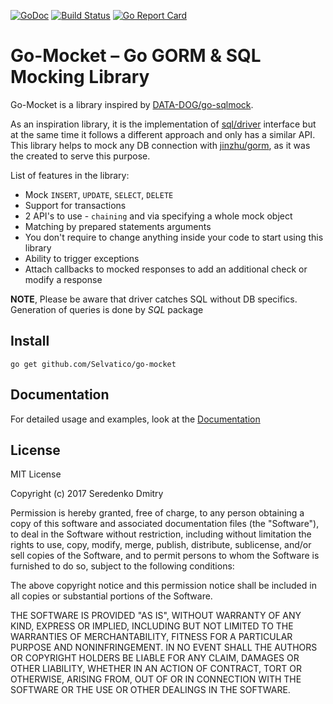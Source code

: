 [![GoDoc](https://godoc.org/github.com/Selvatico/go-mocket?status.svg)](https://godoc.org/github.com/Selvatico/go-mocket)  [![Build Status](https://travis-ci.org/Selvatico/go-mocket.svg?branch=master)](https://travis-ci.org/Selvatico/go-mocket) [![Go Report Card](https://goreportcard.com/badge/github.com/Selvatico/go-mocket)](https://goreportcard.com/report/github.com/Selvatico/go-mocket)

# Go-Mocket – Go GORM & SQL Mocking Library

Go-Mocket is a library inspired by [DATA-DOG/go-sqlmock](https://github.com/DATA-DOG/go-sqlmock).

As an inspiration library, it is the implementation of [sql/driver](https://godoc.org/database/sql/driver) interface but at the same time it follows a different approach and only has a similar API.
This library helps to mock any DB connection with [jinzhu/gorm](https://github.com/jinzhu/gorm), as it was the created to serve this purpose.

List of features in the library:

* Mock `INSERT`, `UPDATE`, `SELECT`, `DELETE`
* Support for transactions
* 2 API's to use - `chaining` and via specifying a whole mock object
* Matching by prepared statements arguments
* You don't require to change anything inside your code to start using this library
* Ability to trigger exceptions
* Attach callbacks to mocked responses to add an additional check or modify a response

**NOTE**, Please be aware that driver catches SQL without DB specifics. Generation of queries is done by *SQL* package

## Install

```
go get github.com/Selvatico/go-mocket
```

## Documentation

For detailed usage and examples, look at the [Documentation](/DOCUMENTATION.md)

## License

MIT License

Copyright (c) 2017 Seredenko Dmitry

Permission is hereby granted, free of charge, to any person obtaining a copy
of this software and associated documentation files (the "Software"), to deal
in the Software without restriction, including without limitation the rights
to use, copy, modify, merge, publish, distribute, sublicense, and/or sell
copies of the Software, and to permit persons to whom the Software is
furnished to do so, subject to the following conditions:

The above copyright notice and this permission notice shall be included in all
copies or substantial portions of the Software.

THE SOFTWARE IS PROVIDED "AS IS", WITHOUT WARRANTY OF ANY KIND, EXPRESS OR
IMPLIED, INCLUDING BUT NOT LIMITED TO THE WARRANTIES OF MERCHANTABILITY,
FITNESS FOR A PARTICULAR PURPOSE AND NONINFRINGEMENT. IN NO EVENT SHALL THE
AUTHORS OR COPYRIGHT HOLDERS BE LIABLE FOR ANY CLAIM, DAMAGES OR OTHER
LIABILITY, WHETHER IN AN ACTION OF CONTRACT, TORT OR OTHERWISE, ARISING FROM,
OUT OF OR IN CONNECTION WITH THE SOFTWARE OR THE USE OR OTHER DEALINGS IN THE
SOFTWARE.
